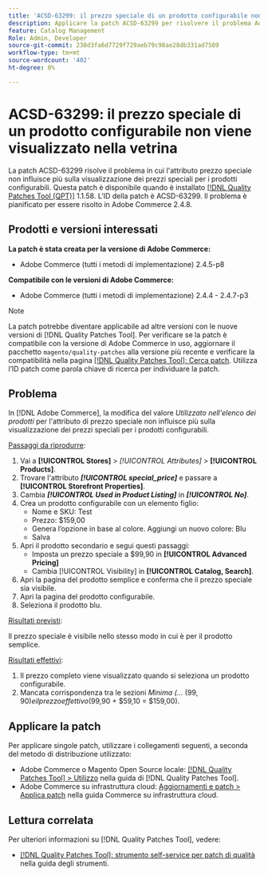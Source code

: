 ```yaml
---
title: 'ACSD-63299: il prezzo speciale di un prodotto configurabile non viene visualizzato nella vetrina'
description: Applicare la patch ACSD-63299 per risolvere il problema Adobe Commerce in cui l'attributo prezzo speciale non influisce più sulla visualizzazione dei prezzi speciali per i prodotti configurabili.
feature: Catalog Management
Role: Admin, Developer
source-git-commit: 238d3fa6d7729f729aeb79c98ae28db331ad7509
workflow-type: tm+mt
source-wordcount: '402'
ht-degree: 0%

---
```


# ACSD-63299: il prezzo speciale di un prodotto configurabile non viene visualizzato nella vetrina

La patch ACSD-63299 risolve il problema in cui l&#39;attributo prezzo speciale non influisce più sulla visualizzazione dei prezzi speciali per i prodotti configurabili. Questa patch è disponibile quando è installato [[!DNL Quality Patches Tool (QPT)]](/help/tools/quality-patches-tool/quality-patches-tool-to-self-serve-quality-patches.md) 1.1.58. L’ID della patch è ACSD-63299. Il problema è pianificato per essere risolto in Adobe Commerce 2.4.8.

## Prodotti e versioni interessati

**La patch è stata creata per la versione di Adobe Commerce:**

* Adobe Commerce (tutti i metodi di implementazione) 2.4.5-p8

**Compatibile con le versioni di Adobe Commerce:**

* Adobe Commerce (tutti i metodi di implementazione) 2.4.4 - 2.4.7-p3

>[!NOTE]
>
>La patch potrebbe diventare applicabile ad altre versioni con le nuove versioni di [!DNL Quality Patches Tool]. Per verificare se la patch è compatibile con la versione di Adobe Commerce in uso, aggiornare il pacchetto `magento/quality-patches` alla versione più recente e verificare la compatibilità nella pagina [[!DNL Quality Patches Tool]: Cerca patch](https://experienceleague.adobe.com/tools/commerce-quality-patches/index.html). Utilizza l’ID patch come parola chiave di ricerca per individuare la patch.

## Problema

In [!DNL Adobe Commerce], la modifica del valore *Utilizzato nell&#39;elenco dei prodotti* per l&#39;attributo di prezzo speciale non influisce più sulla visualizzazione dei prezzi speciali per i prodotti configurabili.

<u>Passaggi da riprodurre</u>:

1. Vai a **[!UICONTROL Stores]** > *[!UICONTROL Attributes]* > **[!UICONTROL Products]**.
1. Trovare l&#39;attributo ***[!UICONTROL special_price]*** e passare a **[!UICONTROL Storefront Properties]**.
1. Cambia ***[!UICONTROL Used in Product Listing]*** in ***[!UICONTROL No]***.
1. Crea un prodotto configurabile con un elemento figlio:
   * Nome e SKU: Test
   * Prezzo: $159,00
   * Genera l’opzione in base al colore. Aggiungi un nuovo colore: Blu
   * Salva
1. Apri il prodotto secondario e segui questi passaggi:
   * Imposta un prezzo speciale a $99,90 in **[!UICONTROL Advanced Pricing]**
   * Cambia [!UICONTROL Visibility] in **[!UICONTROL Catalog, Search]**.
1. Apri la pagina del prodotto semplice e conferma che il prezzo speciale sia visibile.
1. Apri la pagina del prodotto configurabile.
1. Seleziona il prodotto blu.

<u>Risultati previsti</u>:

Il prezzo speciale è visibile nello stesso modo in cui è per il prodotto semplice.

<u>Risultati effettivi</u>:

1. Il prezzo completo viene visualizzato quando si seleziona un prodotto configurabile.
1. Mancata corrispondenza tra le sezioni *Minima (...* ($99,90) e il prezzo effettivo ($99,90 + $59,10 = $159,00).

## Applicare la patch

Per applicare singole patch, utilizzare i collegamenti seguenti, a seconda del metodo di distribuzione utilizzato:

* Adobe Commerce o Magento Open Source locale: [[!DNL Quality Patches Tool] > Utilizzo](/help/tools/quality-patches-tool/usage.md) nella guida di [!DNL Quality Patches Tool].
* Adobe Commerce su infrastruttura cloud: [Aggiornamenti e patch > Applica patch](https://experienceleague.adobe.com/docs/commerce-cloud-service/user-guide/develop/upgrade/apply-patches.html) nella guida Commerce su infrastruttura cloud.

## Lettura correlata

Per ulteriori informazioni su [!DNL Quality Patches Tool], vedere:

* [[!DNL Quality Patches Tool]: strumento self-service per patch di qualità](/help/tools/quality-patches-tool/quality-patches-tool-to-self-serve-quality-patches.md) nella guida degli strumenti.
